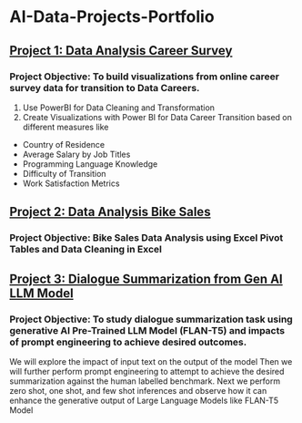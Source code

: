 # AI-Data-Projects-Portfolio
## [Project 1: Data Analysis Career Survey](https://github.com/NehaSharmaProjectPortfolio/DataAnalysis_CareerSurvey)
### Project Objective: To build visualizations from online career survey data for transition to Data Careers.
1. Use PowerBI for Data Cleaning and Transformation
2. Create Visualizations with Power BI for Data Career Transition based on different measures like
  * Country of Residence
  * Average Salary by Job Titles
  * Programming Language Knowledge
  * Difficulty of Transition
  * Work Satisfaction Metrics

## [Project 2: Data Analysis Bike Sales](https://github.com/NehaSharmaProjectPortfolio/DataAnalysis_BikeSales)
### Project Objective: Bike Sales Data Analysis using Excel Pivot Tables and Data Cleaning in Excel
## [Project 3: Dialogue Summarization from Gen AI LLM Model](https://github.com/NehaSharmaProjectPortfolio/GenAI)
### Project Objective: To study dialogue summarization task using generative AI Pre-Trained LLM Model (FLAN-T5) and impacts of prompt engineering to achieve desired outcomes.
We will explore the impact of input text on the output of the model
Then we will further perform prompt engineering to attempt to achieve the desired summarization against the human labelled benchmark.
Next we perform zero shot, one shot, and few shot inferences and observe how it can enhance the generative output of Large Language Models like FLAN-T5 Model
